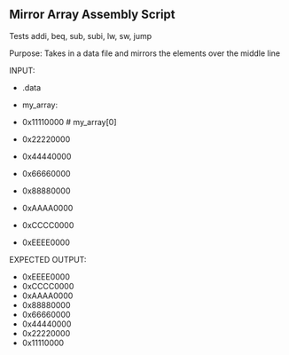 ## Mirror Array Assembly Script

Tests addi, beq, sub, subi, lw, sw, jump

Purpose: Takes in a data file and mirrors the elements over the middle line

INPUT:
* .data

* my_array:
* 0x11110000	# my_array[0]
* 0x22220000
* 0x44440000
* 0x66660000
* 0x88880000
* 0xAAAA0000
* 0xCCCC0000
* 0xEEEE0000

EXPECTED OUTPUT:
* 0xEEEE0000
* 0xCCCC0000
* 0xAAAA0000
* 0x88880000
* 0x66660000
* 0x44440000
* 0x22220000
* 0x11110000
